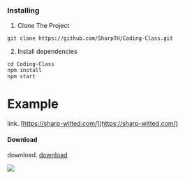 ### Installing

1. Clone The Project
```
git clone https://github.com/SharpTH/Coding-Class.git
```
2. Install dependencies
```
cd Coding-Class
npm install
npm start
```
# Example
link. [https://sharp-witted.com/](https://sharp-witted.com/)
#### Download
download. [download](https://sharp-witted.com/download/)

![](https://github.com/SharpTH/Coding-Class/blob/main/app.png)
